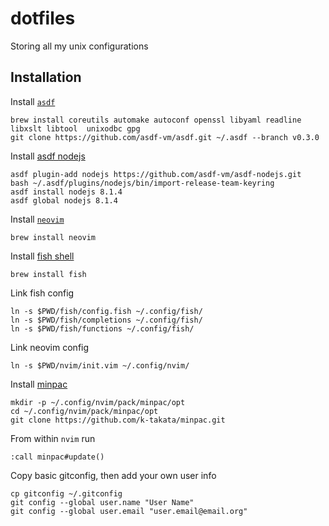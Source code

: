 # dotfiles
Storing all my unix configurations

## Installation

Install [`asdf`](https://github.com/asdf-vm/asdf)
```
brew install coreutils automake autoconf openssl libyaml readline libxslt libtool  unixodbc gpg
git clone https://github.com/asdf-vm/asdf.git ~/.asdf --branch v0.3.0
```
Install [asdf nodejs](https://github.com/asdf-vm/asdf-nodejs)
```
asdf plugin-add nodejs https://github.com/asdf-vm/asdf-nodejs.git
bash ~/.asdf/plugins/nodejs/bin/import-release-team-keyring
asdf install nodejs 8.1.4
asdf global nodejs 8.1.4
```

Install [`neovim`](https://neovim.io)

```
brew install neovim
```

Install [fish shell](https://fishshell.com)
```
brew install fish
```

Link fish config
```
ln -s $PWD/fish/config.fish ~/.config/fish/
ln -s $PWD/fish/completions ~/.config/fish/
ln -s $PWD/fish/functions ~/.config/fish/
```

Link neovim config
```
ln -s $PWD/nvim/init.vim ~/.config/nvim/
```

Install [minpac](https://github.com/k-takata/minpac#linux-macos)
```
mkdir -p ~/.config/nvim/pack/minpac/opt
cd ~/.config/nvim/pack/minpac/opt
git clone https://github.com/k-takata/minpac.git
```

From within `nvim` run
```
:call minpac#update()
```

Copy basic gitconfig, then add your own user info
```
cp gitconfig ~/.gitconfig
git config --global user.name "User Name"
git config --global user.email "user.email@email.org"
```
